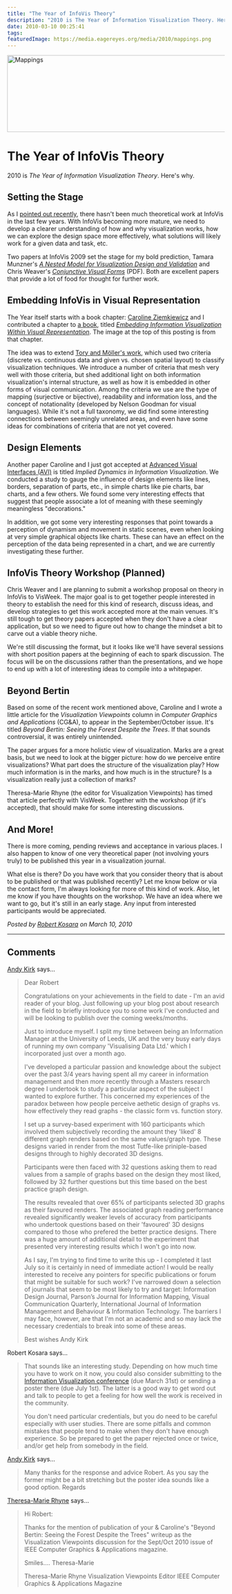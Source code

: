 ```yaml
---
title: "The Year of InfoVis Theory"
description: "2010 is The Year of Information Visualization Theory. Here's why."
date: 2010-03-10 00:25:41
tags: 
featuredImage: https://media.eagereyes.org/media/2010/mappings.png
---
```


<p><img src="https://media.eagereyes.org/media/2010/mappings.png" width="537" height="178" alt="Mappings" /></p>

# The Year of InfoVis Theory

2010 is <em>The Year of Information Visualization Theory</em>. Here's why.

## Setting the Stage

As I <a href="http://eagereyes.org/blog/2010/state-of-infovis-2010">pointed out recently</a>, there hasn't been much theoretical work at InfoVis in the last few years. With InfoVis becoming more mature, we need to develop a clearer understanding of how and why visualization works, how we can explore the design space more effectively, what solutions will likely work for a given data and task, etc.

Two papers at InfoVis 2009 set the stage for my bold prediction, Tamara Munzner's <em><a href="http://www.cs.ubc.ca/labs/imager/tr/2009/NestedModel/">A Nested Model for Visualization Design and Validation</a></em> and Chris Weaver's <em><a href="http://www.cs.ou.edu/~weaver/academic/publications/weaver-2009b.pdf">Conjunctive Visual Forms</a></em> (PDF). Both are excellent papers that provide a lot of food for thought for further work.

## Embedding InfoVis in Visual Representation

The Year itself starts with a book chapter: <a href="http://www.cs.brown.edu/people/cziemki/">Caroline Ziemkiewicz</a> and I contributed a chapter to <a href="http://www.springer.com/engineering/book/978-3-642-04140-2">a book</a>, titled <em><a href="https://eagereyes.org/papers/Ziemkiewicz_IIS_2010.pdf">Embedding Information Visualization Within Visual Representation</a></em>. The image at the top of this posting is from that chapter.

The idea was to extend <a href="http://eagereyes.org/references/Tory_InfoVis_2004.html">Tory and Möller's work</a>, which used two criteria (discrete vs. continuous data and given vs. chosen spatial layout) to classify visualization techniques. We introduce a number of criteria that mesh very well with those criteria, but shed additional light on both information visualization's internal structure, as well as how it is embedded in other forms of visual communication.  Among the criteria we use are the type of mapping (surjective or bijective), readability and information loss, and the concept of notationality (developed by Nelson Goodman for visual languages). While it's not a full taxonomy, we did find some interesting connections between seemingly unrelated areas, and even have some ideas for combinations of criteria that are not yet covered.

## Design Elements

Another paper Caroline and I just got accepted at <a href="http://www.dis.uniroma1.it/~avi2010/">Advanced Visual Interfaces (AVI)</a> is titled <em>Implied Dynamics in Information Visualization</em>. We conducted a study to gauge the influence of design elements like lines, borders, separation of parts, etc., in simple charts like pie charts, bar charts, and a few others. We found some very interesting effects that suggest that people associate a lot of meaning with these seemingly meaningless "decorations."

In addition, we got some very interesting responses that point towards a perception of dynamism and movement in static scenes, even when looking at very simple graphical objects like charts. These can have an effect on the perception of the data being represented in a chart, and we are currently investigating these further.

## InfoVis Theory Workshop (Planned)

Chris Weaver and I are planning to submit a workshop proposal on theory in InfoVis to VisWeek. The major goal is to get together people interested in theory to establish the need for this kind of research, discuss ideas, and develop strategies to get this work accepted more at the main venues. It's still tough to get theory papers accepted when they don't have a clear application, but so we need to figure out how to change the mindset a bit to carve out a viable theory niche.

We're still discussing the format, but it looks like we'll have several sessions with short position papers at the beginning of each to spark discussion. The focus will be on the discussions rather than the presentations, and we hope to end up with a lot of interesting ideas to compile into a whitepaper.

## Beyond Bertin

Based on some of the recent work mentioned above, Caroline and I wrote a little article for the <em>Visualization Viewpoints</em> column in <em>Computer Graphics and Applications</em> (CG&amp;A), to appear in the September/October issue. It's titled <em>Beyond Bertin: Seeing the Forest Despite the Trees</em>. If that sounds controversial, it was entirely unintended.

The paper argues for a more holistic view of visualization. Marks are a great basis, but we need to look at the bigger picture: how do we perceive entire visualizations? What part does the structure of the visualization play? How much information is in the marks, and how much is in the structure? Is a visualization really just a collection of marks?

Theresa-Marie Rhyne (the editor for Visualization Viewpoints) has timed that article perfectly with VisWeek. Together with the workshop (if it's accepted), that should make for some interesting discussions.

## And More!

There is more coming, pending reviews and acceptance in various places. I also happen to know of one very theoretical paper (not involving yours truly) to be published this year in a visualization journal.

What else is there? Do you have work that you consider theory that is about to be published or that was published recently? Let me know below or via the contact form, I'm always looking for more of this kind of work. Also, let me know if you have thoughts on the workshop. We have an idea where we want to go, but it's still in an early stage. Any input from interested participants would be appreciated.


_Posted by <a href="/about">Robert Kosara</a> on March 10, 2010_


<aside class="comments">

---
## Comments

<a href="http://www.visualisingdata.com" rel="nofollow noopener" target="_blank">Andy Kirk</a> says…
>	Dear Robert
>	
>	Congratulations on your achievements in the field to date - I'm an avid reader of your blog. Just following up your blog post about research in the field to briefly introduce you to some work I've conducted and will be looking to publish over the coming weeks/months.
>	
>	Just to introduce myself. I split my time between being an Information Manager at the University of Leeds, UK and the very busy early days of running my own company 'Visualising Data Ltd.' which I incorporated just over a month ago. 
>	
>	I've developed a particular passion and knowledge about the subject over the past 3/4 years having spent all my career in information management and then more recently through a Masters research degree I undertook to study a particular aspect of the subject I wanted to explore further. This concerned my experiences of the paradox between how people perceive aethetic design of graphs vs. how effectively they read graphs - the classic form vs. function story.
>	
>	I set up a survey-based experiment with 160 participants which involved them subjectively recording the amount they 'liked' 8 different graph renders based on the same values/graph type. These designs varied in render from the most Tutfe-like priniple-based designs through to highly decorated 3D designs.
>	
>	Participants were then faced with 32 questions asking them to read values from a sample of graphs based on the design they most liked, followed by 32 further questions but this time based on the best practice graph design.
>	
>	The results revealed that over 65% of participants selected 3D graphs as their favoured renders. The associated graph reading performance revealed significantly weaker levels of accuracy from participants who undertook questions based on their 'favoured' 3D designs compared to those who prefered the better practice designs. There was a huge amount of additional detail to the experiment that presented very interesting results which I won't go into now. 
>	
>	As I say, I'm trying to find time to write this up - I completed it last July so it is certainly in need of immediate action! I would be really interested to receive any pointers for specific publications or forum that might be suitable for such work? I've narrowed down a selection of journals that seem to be most likely to try and target: Information Design Journal, Parson’s Journal for Information Mapping, Visual Communication Quarterly, International Journal of Information Management and Behaviour & Information Technology. The barriers I may face, however, are that I'm not an academic and so may lack the necessary credentials to break into some of these areas.
>	
>	Best wishes
>	Andy Kirk

Robert Kosara says…
>	That sounds like an interesting study. Depending on how much time you have to work on it now, you could also consider submitting to the [Information Visualization conference](http://vis.computer.org/VisWeek2010/infovis_cfp_papers.html) (due March 31st) or sending a poster there (due July 1st). The latter is a good way to get word out and talk to people to get a feeling for how well the work is received in the community.
>	
>	You don't need particular credentials, but you do need to be careful especially with user studies. There are some pitfalls and common mistakes that people tend to make when they don't have enough experience. So be prepared to get the paper rejected once or twice, and/or get help from somebody in the field.

<a href="http://www.visualisingdata.com" rel="nofollow noopener" target="_blank">Andy Kirk</a> says…
>	Many thanks for the response and advice Robert. As you say the former might be a bit stretching but the poster idea sounds like a good option.
>	Regards

<a href="http://web.me.com/tmrhyne/Theresa-Marie_Rhynes_Viewpoint/Welcome.html" rel="nofollow noopener" target="_blank">Theresa-Marie Rhyne</a> says…
>	Hi Robert:
>	
>	Thanks for the mention of publication of your & Caroline's "Beyond Bertin: Seeing the Forest Despite the Trees" writeup as the Visualization Viewpoints discussion for the Sept/Oct 2010 issue of IEEE Computer Graphics & Applications magazine.
>	
>	Smiles.... Theresa-Marie
>	
>	Theresa-Marie Rhyne
>	Visualization Viewpoints Editor
>	IEEE Computer Graphics & Applications Magazine
>	

</aside>

